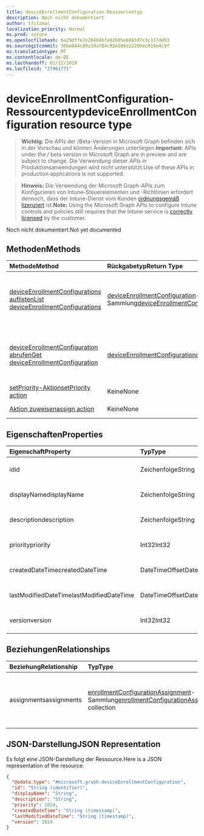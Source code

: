 ```yaml
---
title: deviceEnrollmentConfiguration-Ressourcentyp
description: Noch nicht dokumentiert
author: tfitzmac
localization_priority: Normal
ms.prod: intune
ms.openlocfilehash: 6a29dffe7e28404bfe02b95e686597c3c137dd93
ms.sourcegitcommit: 36be044c89a19af84c93e586e22200ec919e4c9f
ms.translationtype: MT
ms.contentlocale: de-DE
ms.lasthandoff: 01/12/2019
ms.locfileid: "27961771"
---
```

# <a name="deviceenrollmentconfiguration-resource-type"></a><span data-ttu-id="ec85f-103">deviceEnrollmentConfiguration-Ressourcentyp</span><span class="sxs-lookup"><span data-stu-id="ec85f-103">deviceEnrollmentConfiguration resource type</span></span>

> <span data-ttu-id="ec85f-104">**Wichtig:** Die APIs der /Beta-Version in Microsoft Graph befinden sich in der Vorschau und können Änderungen unterliegen.</span><span class="sxs-lookup"><span data-stu-id="ec85f-104">**Important:** APIs under the / beta version in Microsoft Graph are in preview and are subject to change.</span></span> <span data-ttu-id="ec85f-105">Die Verwendung dieser APIs in Produktionsanwendungen wird nicht unterstützt.</span><span class="sxs-lookup"><span data-stu-id="ec85f-105">Use of these APIs in production applications is not supported.</span></span>

> <span data-ttu-id="ec85f-106">**Hinweis:** Die Verwendung der Microsoft Graph-APIs zum Konfigurieren von Intune-Steuerelementen und -Richtlinien erfordert dennoch, dass der Intune-Dienst vom Kunden [ordnungsgemäß lizenziert](https://go.microsoft.com/fwlink/?linkid=839381) ist.</span><span class="sxs-lookup"><span data-stu-id="ec85f-106">**Note:** Using the Microsoft Graph APIs to configure Intune controls and policies still requires that the Intune service is [correctly licensed](https://go.microsoft.com/fwlink/?linkid=839381) by the customer.</span></span>

<span data-ttu-id="ec85f-107">Noch nicht dokumentiert.</span><span class="sxs-lookup"><span data-stu-id="ec85f-107">Not yet documented</span></span>
## <a name="methods"></a><span data-ttu-id="ec85f-108">Methoden</span><span class="sxs-lookup"><span data-stu-id="ec85f-108">Methods</span></span>
|<span data-ttu-id="ec85f-109">Methode</span><span class="sxs-lookup"><span data-stu-id="ec85f-109">Method</span></span>|<span data-ttu-id="ec85f-110">Rückgabetyp</span><span class="sxs-lookup"><span data-stu-id="ec85f-110">Return Type</span></span>|<span data-ttu-id="ec85f-111">Beschreibung</span><span class="sxs-lookup"><span data-stu-id="ec85f-111">Description</span></span>|
|:---|:---|:---|
|[<span data-ttu-id="ec85f-112">deviceEnrollmentConfigurations auflisten</span><span class="sxs-lookup"><span data-stu-id="ec85f-112">List deviceEnrollmentConfigurations</span></span>](../api/intune-onboarding-deviceenrollmentconfiguration-list.md)|<span data-ttu-id="ec85f-113">[deviceEnrollmentConfiguration](../resources/intune-onboarding-deviceenrollmentconfiguration.md)-Sammlung</span><span class="sxs-lookup"><span data-stu-id="ec85f-113">[deviceEnrollmentConfiguration](../resources/intune-onboarding-deviceenrollmentconfiguration.md) collection</span></span>|<span data-ttu-id="ec85f-114">Auflisten von Eigenschaften und Beziehungen der [deviceEnrollmentConfiguration](../resources/intune-onboarding-deviceenrollmentconfiguration.md)-Objekte.</span><span class="sxs-lookup"><span data-stu-id="ec85f-114">List properties and relationships of the [deviceEnrollmentConfiguration](../resources/intune-onboarding-deviceenrollmentconfiguration.md) objects.</span></span>|
|[<span data-ttu-id="ec85f-115">deviceEnrollmentConfiguration abrufen</span><span class="sxs-lookup"><span data-stu-id="ec85f-115">Get deviceEnrollmentConfiguration</span></span>](../api/intune-onboarding-deviceenrollmentconfiguration-get.md)|[<span data-ttu-id="ec85f-116">deviceEnrollmentConfiguration</span><span class="sxs-lookup"><span data-stu-id="ec85f-116">deviceEnrollmentConfiguration</span></span>](../resources/intune-onboarding-deviceenrollmentconfiguration.md)|<span data-ttu-id="ec85f-117">Lesen von Eigenschaften und Beziehungen des [deviceEnrollmentConfiguration](../resources/intune-onboarding-deviceenrollmentconfiguration.md)-Objekts.</span><span class="sxs-lookup"><span data-stu-id="ec85f-117">Read properties and relationships of the [deviceEnrollmentConfiguration](../resources/intune-onboarding-deviceenrollmentconfiguration.md) object.</span></span>|
|[<span data-ttu-id="ec85f-118">setPriority-Aktion</span><span class="sxs-lookup"><span data-stu-id="ec85f-118">setPriority action</span></span>](../api/intune-onboarding-deviceenrollmentconfiguration-setpriority.md)|<span data-ttu-id="ec85f-119">Keine</span><span class="sxs-lookup"><span data-stu-id="ec85f-119">None</span></span>|<span data-ttu-id="ec85f-120">Noch nicht dokumentiert.</span><span class="sxs-lookup"><span data-stu-id="ec85f-120">Not yet documented</span></span>|
|[<span data-ttu-id="ec85f-121">Aktion zuweisen</span><span class="sxs-lookup"><span data-stu-id="ec85f-121">assign action</span></span>](../api/intune-onboarding-deviceenrollmentconfiguration-assign.md)|<span data-ttu-id="ec85f-122">Keine</span><span class="sxs-lookup"><span data-stu-id="ec85f-122">None</span></span>|<span data-ttu-id="ec85f-123">Noch nicht dokumentiert</span><span class="sxs-lookup"><span data-stu-id="ec85f-123">Not yet documented</span></span>|

## <a name="properties"></a><span data-ttu-id="ec85f-124">Eigenschaften</span><span class="sxs-lookup"><span data-stu-id="ec85f-124">Properties</span></span>
|<span data-ttu-id="ec85f-125">Eigenschaft</span><span class="sxs-lookup"><span data-stu-id="ec85f-125">Property</span></span>|<span data-ttu-id="ec85f-126">Typ</span><span class="sxs-lookup"><span data-stu-id="ec85f-126">Type</span></span>|<span data-ttu-id="ec85f-127">Beschreibung</span><span class="sxs-lookup"><span data-stu-id="ec85f-127">Description</span></span>|
|:---|:---|:---|
|<span data-ttu-id="ec85f-128">id</span><span class="sxs-lookup"><span data-stu-id="ec85f-128">id</span></span>|<span data-ttu-id="ec85f-129">Zeichenfolge</span><span class="sxs-lookup"><span data-stu-id="ec85f-129">String</span></span>|<span data-ttu-id="ec85f-130">Noch nicht dokumentiert</span><span class="sxs-lookup"><span data-stu-id="ec85f-130">Not yet documented</span></span>|
|<span data-ttu-id="ec85f-131">displayName</span><span class="sxs-lookup"><span data-stu-id="ec85f-131">displayName</span></span>|<span data-ttu-id="ec85f-132">Zeichenfolge</span><span class="sxs-lookup"><span data-stu-id="ec85f-132">String</span></span>|<span data-ttu-id="ec85f-133">Noch nicht dokumentiert.</span><span class="sxs-lookup"><span data-stu-id="ec85f-133">Not yet documented</span></span>|
|<span data-ttu-id="ec85f-134">description</span><span class="sxs-lookup"><span data-stu-id="ec85f-134">description</span></span>|<span data-ttu-id="ec85f-135">Zeichenfolge</span><span class="sxs-lookup"><span data-stu-id="ec85f-135">String</span></span>|<span data-ttu-id="ec85f-136">Noch nicht dokumentiert.</span><span class="sxs-lookup"><span data-stu-id="ec85f-136">Not yet documented</span></span>|
|<span data-ttu-id="ec85f-137">priority</span><span class="sxs-lookup"><span data-stu-id="ec85f-137">priority</span></span>|<span data-ttu-id="ec85f-138">Int32</span><span class="sxs-lookup"><span data-stu-id="ec85f-138">Int32</span></span>|<span data-ttu-id="ec85f-139">Noch nicht dokumentiert.</span><span class="sxs-lookup"><span data-stu-id="ec85f-139">Not yet documented</span></span>|
|<span data-ttu-id="ec85f-140">createdDateTime</span><span class="sxs-lookup"><span data-stu-id="ec85f-140">createdDateTime</span></span>|<span data-ttu-id="ec85f-141">DateTimeOffset</span><span class="sxs-lookup"><span data-stu-id="ec85f-141">DateTimeOffset</span></span>|<span data-ttu-id="ec85f-142">Noch nicht dokumentiert.</span><span class="sxs-lookup"><span data-stu-id="ec85f-142">Not yet documented</span></span>|
|<span data-ttu-id="ec85f-143">lastModifiedDateTime</span><span class="sxs-lookup"><span data-stu-id="ec85f-143">lastModifiedDateTime</span></span>|<span data-ttu-id="ec85f-144">DateTimeOffset</span><span class="sxs-lookup"><span data-stu-id="ec85f-144">DateTimeOffset</span></span>|<span data-ttu-id="ec85f-145">Noch nicht dokumentiert.</span><span class="sxs-lookup"><span data-stu-id="ec85f-145">Not yet documented</span></span>|
|<span data-ttu-id="ec85f-146">version</span><span class="sxs-lookup"><span data-stu-id="ec85f-146">version</span></span>|<span data-ttu-id="ec85f-147">Int32</span><span class="sxs-lookup"><span data-stu-id="ec85f-147">Int32</span></span>|<span data-ttu-id="ec85f-148">Noch nicht dokumentiert.</span><span class="sxs-lookup"><span data-stu-id="ec85f-148">Not yet documented</span></span>|

## <a name="relationships"></a><span data-ttu-id="ec85f-149">Beziehungen</span><span class="sxs-lookup"><span data-stu-id="ec85f-149">Relationships</span></span>
|<span data-ttu-id="ec85f-150">Beziehung</span><span class="sxs-lookup"><span data-stu-id="ec85f-150">Relationship</span></span>|<span data-ttu-id="ec85f-151">Typ</span><span class="sxs-lookup"><span data-stu-id="ec85f-151">Type</span></span>|<span data-ttu-id="ec85f-152">Beschreibung</span><span class="sxs-lookup"><span data-stu-id="ec85f-152">Description</span></span>|
|:---|:---|:---|
|<span data-ttu-id="ec85f-153">assignments</span><span class="sxs-lookup"><span data-stu-id="ec85f-153">assignments</span></span>|<span data-ttu-id="ec85f-154">[enrollmentConfigurationAssignment](../resources/intune-onboarding-enrollmentconfigurationassignment.md)-Sammlung</span><span class="sxs-lookup"><span data-stu-id="ec85f-154">[enrollmentConfigurationAssignment](../resources/intune-onboarding-enrollmentconfigurationassignment.md) collection</span></span>|<span data-ttu-id="ec85f-155">Die Liste derGruppenzuweisungen für das Gerätekonfigurationsprofil.</span><span class="sxs-lookup"><span data-stu-id="ec85f-155">The list of group assignments for the device configuration profile.</span></span>|

## <a name="json-representation"></a><span data-ttu-id="ec85f-156">JSON-Darstellung</span><span class="sxs-lookup"><span data-stu-id="ec85f-156">JSON Representation</span></span>
<span data-ttu-id="ec85f-157">Es folgt eine JSON-Darstellung der Ressource.</span><span class="sxs-lookup"><span data-stu-id="ec85f-157">Here is a JSON representation of the resource.</span></span>
<!-- {
  "blockType": "resource",
  "keyProperty": "id",
  "@odata.type": "microsoft.graph.deviceEnrollmentConfiguration"
}
-->
``` json
{
  "@odata.type": "#microsoft.graph.deviceEnrollmentConfiguration",
  "id": "String (identifier)",
  "displayName": "String",
  "description": "String",
  "priority": 1024,
  "createdDateTime": "String (timestamp)",
  "lastModifiedDateTime": "String (timestamp)",
  "version": 1024
}
```





